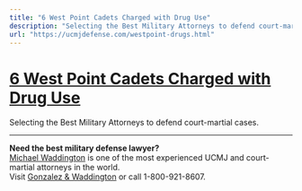 ```yaml
---
title: "6 West Point Cadets Charged with Drug Use"
description: "Selecting the Best Military Attorneys to defend court-martial cases. "
url: "https://ucmjdefense.com/westpoint-drugs.html"
---
```


# [6 West Point Cadets Charged with Drug Use](https://ucmjdefense.com/westpoint-drugs.html)

Selecting the Best Military Attorneys to defend court-martial cases. 

---

**Need the best military defense lawyer?**  
[Michael Waddington](https://ucmjdefense.com/attorneys/michael-stewart-waddington-partner.html) is one of the most experienced UCMJ and court-martial attorneys in the world.  
Visit [Gonzalez & Waddington](https://ucmjdefense.com) or call 1-800-921-8607.
